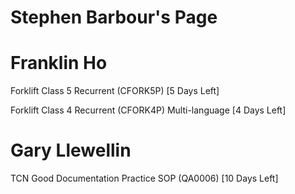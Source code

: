 # Stephen Barbour's Page




# Franklin Ho


Forklift Class 5 Recurrent (CFORK5P) [5 Days Left]

Forklift Class 4 Recurrent (CFORK4P) Multi-language [4 Days Left]



# Gary Llewellin


TCN Good Documentation Practice SOP (QA0006) [10 Days Left]



